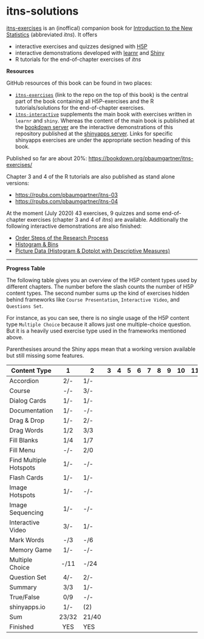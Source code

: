 # itns-solutions

[itns-exercises](https://bookdown.org/pbaumgartner/itns-exercises/) is an (inoffical) companion book for [Introduction to the New Statistics](https://www.routledgetextbooks.com/textbooks/9781138825529/) (abbreviated <i>itns</i>). It offers 

+ interactive exercises and quizzes designed with [H5P](https://h5p.org/)
+ interactive demonstrations developed with [learnr](https://rstudio.github.io/learnr/) and [Shiny](https://shiny.rstudio.com/)
+ R tutorials for the end-of-chapter exercises of _itns_


**Resources**

GitHub resources of this book can be found in two places:

+ [`itns-exercises`](https://github.com/petzi53/itns-exercises/) (link to the repo on the top of this book) is the central part of the book containing all H5P-exercises and the R tutorials/solutions for the end-of-chapter exercises. 
+ [`itns-interactive`](https://github.com/petzi53/itns-interactive/) supplements the main book with exercises written in `learnr` and `shiny`. Whereas the content of the main book is published at the [bookdown server](https://bookdown.org/pbaumgartner/itns-exercises) are the interactive demonstrations of this repository published at the [shinyapps server](https://www.shinyapps.io/). Links for specific shinyapps exercises are under the appropriate section heading of this book.

Published so far are about 20%: https://bookdown.org/pbaumgartner/itns-exercises/

Chapter 3 and 4 of the R tutorials are also published as stand alone versions:

* https://rpubs.com/pbaumgartner/itns-03
* https://rpubs.com/pbaumgartner/itns-04

At the moment (July 2020) 43 exercises, 9 quizzes and some end-of-chapter exercises (chapter 3 and 4 of _itns_) are available. Additionally the following interactive demonstrations are also finished:

+ [Order Steps of the Research Process](https://pbaumgartner.shinyapps.io/itns-research-steps/)
+ [Histogram & Bins](https://pbaumgartner.shinyapps.io/histogram/)
+ [Picture Data (Histogram & Dotplot with Descriptive Measures)](https://pbaumgartner.shinyapps.io/picture-data/)

***

**Progress Table**

The following table gives you an overview of the H5P content types used by different chapters. The number before the slash counts the number of H5P content types. The second number sums up the kind of exercises hidden behind frameworks like `Course Presentation`, `Interactive Video`, and `Questions Set`. 

For instance, as you can see, there is no single usage of the H5P content type `Multiple Choice` because it allows just one multiple-choice question. But it is a heavily used exercise type used in the frameworks mentioned above.

Parenthesises around the Shiny apps mean that a working version available but still missing some features.

| Content Type           |   1   | 2     | 3 | 4 | 5 | 6 | 7 | 8 | 9 | 10 | 11 | 12 | 13 | 14 | 15 | 16 | Sum |
|------------------------|:-----:|-------|---|---|---|---|---|---|---|----|----|----|----|----|----|----|-----|
| Accordion              |  2/-  | 1/-   |   |   |   |   |   |   |   |    |    |    |    |    |    |    |     |
| Course                 |  -/-  | 3/-   |   |   |   |   |   |   |   |    |    |    |    |    |    |    |     |
| Dialog Cards           |  1/-  | 1/-     |   |   |   |   |   |   |   |    |    |    |    |    |    |    |     |
| Documentation          |  1/-  | -/-      |   |   |   |   |   |   |   |    |    |    |    |    |    |    |     |
| Drag & Drop            |  1/-  | 2/-     |   |   |   |   |   |   |   |    |    |    |    |    |    |    |     |
| Drag Words             |  1/2  | 3/3   |   |   |   |   |   |   |   |    |    |    |    |    |    |    |     |
| Fill Blanks            |  1/4  | 1/7   |   |   |   |   |   |   |   |    |    |    |    |    |    |    |     |
| Fill Menu              |  -/-  | 2/0   |   |   |   |   |   |   |   |    |    |    |    |    |    |    |     |
| Find Multiple Hotspots |  1/-  | -/-   |   |   |   |   |   |   |   |    |    |    |    |    |    |    |     |
| Flash Cards            |  1/-  | 1/-   |   |   |   |   |   |   |   |    |    |    |    |    |    |    |     |
| Image Hotspots         |  1/-  | -/-   |   |   |   |   |   |   |   |    |    |    |    |    |    |    |     |
| Image Sequencing       |  1/-  | -/-   |   |   |   |   |   |   |   |    |    |    |    |    |    |    |     |
| Interactive Video      |  3/-  | 1/-   |   |   |   |   |   |   |   |    |    |    |    |    |    |    |     |
| Mark Words             |  -/3  | -/6   |   |   |   |   |   |   |   |    |    |    |    |    |    |    |     |
| Memory Game            |  1/-  | -/-   |   |   |   |   |   |   |   |    |    |    |    |    |    |    |     |
| Multiple Choice        |  -/11 | -/24  |   |   |   |   |   |   |   |    |    |    |    |    |    |    |     |
| Question Set           |  4/-  | 2/-   |   |   |   |   |   |   |   |    |    |    |    |    |    |    |     |
| Summary                |  3/3  | 1/-   |   |   |   |   |   |   |   |    |    |    |    |    |    |    |     |
| True/False             |  0/9  | -/-   |   |   |   |   |   |   |   |    |    |    |    |    |    |    |     |
| shinyapps.io           |  1/-  | (2)   |   |   |   |   |   |   |   |    |    |    |    |    |    |    |     |
| Sum                    | 23/32 | 21/40 |   |   |   |   |   |   |   |    |    |    |    |    |    |    |     |
| Finished               | YES | YES |   |   |   |   |   |   |   |    |    |    |    |    |    |    |     |
